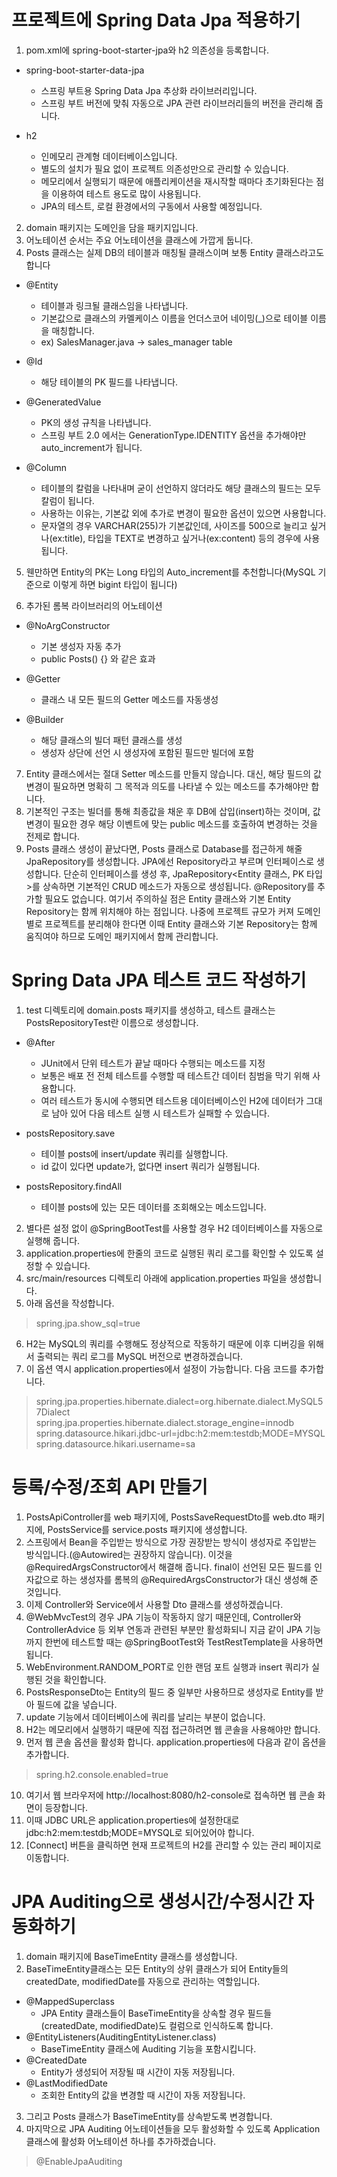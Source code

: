 # 프로젝트에 Spring Data Jpa 적용하기
1. pom.xml에 spring-boot-starter-jpa와 h2 의존성을 등록합니다.
* spring-boot-starter-data-jpa
  * 스프링 부트용 Spring Data Jpa 추상화 라이브러리입니다.
  * 스프링 부트 버전에 맞춰 자동으로 JPA 관련 라이브러리들의 버전을 관리해 줍니다.

* h2
  * 인메모리 관계형 데이터베이스입니다.
  * 별도의 설치가 필요 없이 프로젝트 의존성만으로 관리할 수 있습니다.
  * 메모리에서 실행되기 때문에 애플리케이션을 재시작할 때마다 초기화된다는 점을 이용하여 테스트 용도로 많이 사용됩니다.
  * JPA의 테스트, 로컬 환경에서의 구동에서 사용할 예정입니다.

2. domain 패키지는 도메인을 담을 패키지입니다.
3. 어노테이션 순서는 주요 어노테이션을 클래스에 가깝게 둡니다.
4. Posts 클래스는 실제 DB의 테이블과 매칭될 클래스이며 보통 Entity 클래스라고도 합니다
* @Entity
  * 테이블과 링크될 클래스임을 나타냅니다.
  * 기본값으로 클래스의 카멜케이스 이름을 언더스코어 네이밍(_)으로 테이블 이름을 매칭합니다.
  * ex) SalesManager.java -> sales_manager table

* @Id
  * 해당 테이블의 PK 필드를 나타냅니다.

* @GeneratedValue
  * PK의 생성 규칙을 나타냅니다.
  * 스프링 부트 2.0 에서는 GenerationType.IDENTITY 옵션을 추가해야만 auto_increment가 됩니다.

* @Column
  * 테이블의 칼럼을 나타내며 굳이 선언하지 않더라도 해당 클래스의 필드는 모두 칼럼이 됩니다.
  * 사용하는 이유는, 기본값 외에 추가로 변경이 필요한 옵션이 있으면 사용합니다.
  * 문자열의 경우 VARCHAR(255)가 기본값인데, 사이즈를 500으로 늘리고 싶거나(ex:title), 타입을 TEXT로 변경하고 싶거나(ex:content) 등의 경우에 사용됩니다.

5. 웬만하면 Entity의 PK는 Long 타입의 Auto_increment를 추천합니다(MySQL 기준으로 이렇게 하면 bigint 타입이 됩니다)

6. 추가된 롬복 라이브러리의 어노테이션
* @NoArgConstructor
  * 기본 생성자 자동 추가
  * public Posts() {} 와 같은 효과

* @Getter
  * 클래스 내 모든 필드의 Getter 메소드를 자동생성

* @Builder
  * 해당 클래스의 빌더 패턴 클래스를 생성
  * 생성자 상단에 선언 시 생성자에 포함된 필드만 빌더에 포함

7. Entity 클래스에서는 절대 Setter 메소드를 만들지 않습니다. 대신, 해당 필드의 값 변경이 필요하면 명확히 그 목적과 의도를 나타낼 수 있는 메소드를 추가해야만 합니다.
8. 기본적인 구조는 빌더를 통해 최종값을 채운 후 DB에 삽입(insert)하는 것이며, 값 변경이 필요한 경우 해당 이벤트에 맞는 public 메소드를 호출하여 변경하는 것을 전제로 합니다.
9. Posts 클래스 생성이 끝났다면, Posts 클래스로 Database를 접근하게 해줄 JpaRepository를 생성합니다. JPA에선 Repository라고 부르며 인터페이스로 생성합니다. 단순히 인터페이스를 생성 후, JpaRepository<Entity 클래스, PK 타입>를 상속하면 기본적인 CRUD 메소드가 자동으로 생성됩니다. @Repository를 추가할 필요도 없습니다. 여기서 주의하실 점은 Entity 클래스와 기본 Entity Repository는 함께 위치해야 하는 점입니다. 나중에 프로젝트 규모가 커져 도메인별로 프로젝트를 분리해야 한다면 이때 Entity 클래스와 기본 Repository는 함께 움직여야 하므로 도메인 패키지에서 함께 관리합니다.

# Spring Data JPA 테스트 코드 작성하기
1. test 디렉토리에 domain.posts 패키지를 생성하고, 테스트 클래스는 PostsRepositoryTest란 이름으로 생성합니다.
* @After
  * JUnit에서 단위 테스트가 끝날 때마다 수행되는 메소드를 지정
  * 보통은 배포 전 전체 테스트를 수행할 때 테스트간 데이터 침범을 막기 위해 사용합니다.
  * 여러 테스트가 동시에 수행되면 테스트용 데이터베이스인 H2에 데이터가 그대로 남아 있어 다음 테스트 실행 시 테스트가 실패할 수 있습니다.

* postsRepository.save
  * 테이블 posts에 insert/update 쿼리를 실행합니다.
  * id 값이 있다면 update가, 없다면 insert 쿼리가 실행됩니다.

* postsRepository.findAll
  * 테이블 posts에 있는 모든 데이터를 조회해오는 메소드입니다.

2. 별다른 설정 없이 @SpringBootTest를 사용할 경우 H2 데이터베이스를 자동으로 실행해 줍니다.
3. application.properties에 한줄의 코드로 실행된 쿼리 로그를 확인할 수 있도록 설정할 수 있습니다.
4. src/main/resources 디렉토리 아래에 application.properties 파일을 생성합니다.
5. 아래 옵션을 작성합니다.
> spring.jpa.show_sql=true

6. H2는 MySQL의 쿼리를 수행해도 정상적으로 작동하기 때문에 이후 디버깅을 위해서 출력되는 쿼리 로그를 MySQL 버전으로 변경하겠습니다.
7. 이 옵션 역시 application.properties에서 설정이 가능합니다. 다음 코드를 추가합니다.
> spring.jpa.properties.hibernate.dialect=org.hibernate.dialect.MySQL57Dialect
> spring.jpa.properties.hibernate.dialect.storage_engine=innodb   
> spring.datasource.hikari.jdbc-url=jdbc:h2:mem:testdb;MODE=MYSQL   
> spring.datasource.hikari.username=sa

# 등록/수정/조회 API 만들기
1. PostsApiController를 web 패키지에, PostsSaveRequestDto를 web.dto 패키지에, PostsService를 service.posts 패키지에 생성합니다.
2. 스프링에서 Bean을 주입받는 방식으로 가장 권장받는 방식이 생성자로 주입받는 방식입니다.(@Autowired는 권장하지 않습니다). 이것을 @RequiredArgsConstructor에서 해결해 줍니다. final이 선언된 모든 필드를 인자값으로 하는 생성자를 롬복의 @RequiredArgsConstructor가 대신 생성해 준 것입니다.
3. 이제 Controller와 Service에서 사용할 Dto 클래스를 생성하겠습니다.
4. @WebMvcTest의 경우 JPA 기능이 작동하지 않기 때문인데, Controller와 ControllerAdvice 등 외부 연동과 관련된 부분만 활성화되니 지금 같이 JPA 기능까지 한번에 테스트할 때는 @SpringBootTest와 TestRestTemplate을 사용하면 됩니다.
5. WebEnvironment.RANDOM_PORT로 인한 랜덤 포트 실행과 insert 쿼리가 실행된 것을 확인합니다.
6. PostsResponseDto는 Entity의 필드 중 일부만 사용하므로 생성자로 Entity를 받아 필드에 값을 넣습니다. 
7. update 기능에서 데이터베이스에 쿼리를 날리는 부분이 없습니다.
8. H2는 메모리에서 실행하기 때문에 직접 접근하려면 웹 콘솔을 사용해야만 합니다.
9. 먼저 웹 콘솔 옵션을 활성화 합니다. application.properties에 다음과 같이 옵션을 추가합니다.
> spring.h2.console.enabled=true
10. 여기서 웹 브라우저에 http://localhost:8080/h2-console로 접속하면 웹 콘솔 화면이 등장합니다.
11. 이때 JDBC URL은 application.properties에 설정한대로 jdbc:h2:mem:testdb;MODE=MYSQL로 되어있어야 합니다.
12. [Connect] 버튼을 클릭하면 현재 프로젝트의 H2를 관리할 수 있는 관리 페이지로 이동합니다.

# JPA Auditing으로 생성시간/수정시간 자동화하기
1. domain 패키지에 BaseTimeEntity 클래스를 생성합니다.
2. BaseTimeEntity클래스는 모든 Entity의 상위 클래스가 되어 Entity들의 createdDate, modifiedDate를 자동으로 관리하는 역할입니다.
* @MappedSuperclass
  * JPA Entity 클래스들이 BaseTimeEntity을 상속할 경우 필드들(createdDate, modifiedDate)도 컬럼으로 인식하도록 합니다.
* @EntityListeners(AuditingEntityListener.class)
  * BaseTimeEntity 클래스에 Auditing 기능을 포함시킵니다.
* @CreatedDate
  * Entity가 생성되어 저장될 때 시간이 자동 저장됩니다.
* @LastModifiedDate
  * 조회한 Entity의 값을 변경할 때 시간이 자동 저장됩니다.

3. 그리고 Posts 클래스가 BaseTimeEntity를 상속받도록 변경합니다.
4. 마지막으로 JPA Auditing 어노테이션들을 모두 활성화할 수 있도록 Application 클래스에 활성화 어노테이션 하나를 추가하겠습니다.
> @EnableJpaAuditing